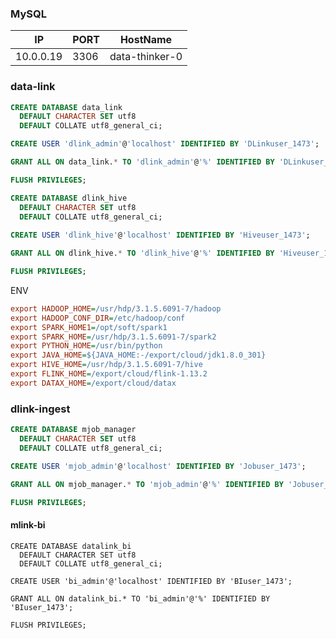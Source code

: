

### MySQL

| IP        | PORT | HostName       |
| --------- | ---- | -------------- |
| 10.0.0.19 | 3306 | data-thinker-0 |



### data-link

```sql
CREATE DATABASE data_link
  DEFAULT CHARACTER SET utf8
  DEFAULT COLLATE utf8_general_ci;

CREATE USER 'dlink_admin'@'localhost' IDENTIFIED BY 'DLinkuser_1473';

GRANT ALL ON data_link.* TO 'dlink_admin'@'%' IDENTIFIED BY 'DLinkuser_1473';

FLUSH PRIVILEGES;
```



```sql
CREATE DATABASE dlink_hive
  DEFAULT CHARACTER SET utf8
  DEFAULT COLLATE utf8_general_ci;
  
CREATE USER 'dlink_hive'@'localhost' IDENTIFIED BY 'Hiveuser_1473';

GRANT ALL ON dlink_hive.* TO 'dlink_hive'@'%' IDENTIFIED BY 'Hiveuser_1473';

FLUSH PRIVILEGES;
```





ENV

```ini
export HADOOP_HOME=/usr/hdp/3.1.5.6091-7/hadoop
export HADOOP_CONF_DIR=/etc/hadoop/conf
export SPARK_HOME1=/opt/soft/spark1
export SPARK_HOME=/usr/hdp/3.1.5.6091-7/spark2
export PYTHON_HOME=/usr/bin/python
export JAVA_HOME=${JAVA_HOME:-/export/cloud/jdk1.8.0_301}
export HIVE_HOME=/usr/hdp/3.1.5.6091-7/hive
export FLINK_HOME=/export/cloud/flink-1.13.2
export DATAX_HOME=/export/cloud/datax
```







### dlink-ingest

```sql
CREATE DATABASE mjob_manager
  DEFAULT CHARACTER SET utf8
  DEFAULT COLLATE utf8_general_ci;

CREATE USER 'mjob_admin'@'localhost' IDENTIFIED BY 'Jobuser_1473';

GRANT ALL ON mjob_manager.* TO 'mjob_admin'@'%' IDENTIFIED BY 'Jobuser_1473';

FLUSH PRIVILEGES;
```





#### mlink-bi

```shell
CREATE DATABASE datalink_bi
  DEFAULT CHARACTER SET utf8
  DEFAULT COLLATE utf8_general_ci;

CREATE USER 'bi_admin'@'localhost' IDENTIFIED BY 'BIuser_1473';

GRANT ALL ON datalink_bi.* TO 'bi_admin'@'%' IDENTIFIED BY 'BIuser_1473';

FLUSH PRIVILEGES;
```

